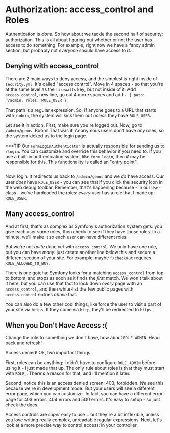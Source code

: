 # Authorization: access_control and Roles

Authentication is *done*. So how about we tackle the second half of security: authorization.
This is all about figuring out whether or not the user has access to do something.
For example, right now we have a fancy admin section, but probably not *everyone*
should have access to it.

## Denying with access_control

There are 2 main ways to deny access, and the simplest is right inside of `security.yml`.
It's called "access control". Move in 4 spaces - so that you're
at the same level as the `firewalls` key, but not inside of it. Add `access_control`,
new line, go out 4 more spaces and add `- { path: ^/admin, roles: ROLE_USER }`.

That path is a regular expression. So, if anyone goes to a URL that starts with
`/admin`, the system will kick them out *unless* they have `ROLE_USER`.

Let see it in action.  First, make sure you're logged out. Now, go to `/admin/genus`.
Boom! That was it! Anonymous users don't have *any* roles, so the system kicked us
to the login page.

***TIP
Our `FormLoginAuthenticator` is actually responsible for sending us to `/login`.
You can customize and override this behavior if you need to. If you use a built-in
authentication system, like `form_login`, then *it* may be responsible for this.
This functionality is called an "entry point".
***

Now, login. It redirects us back to `/admin/genus` and we *do* have access. Our
user *does* have `ROLE_USER` - you can see that if you click the security icon in
the web debug toolbar. Remember, that's happening because - in our `User` class -
we've hardcoded the roles: *every* user has a role that I made up: `ROLE_USER`.

## Many access_control

And at first, that's as complex as Symfony's authorization system gets: you give
each user some roles, then check to see if they have those roles. In a minute, we'll
make it so each user can have different roles.

But we're not *quite* done yet with `access_control`. We only have one rule, but
you can have *many*: just create another line below this and secure a different section
of your site. For example, maybe `^/checkout` requires `ROLE_ALLOWED_TO_BUY`.

There is one gotcha: Symfony looks for a matching `access_control` from top to bottom,
and stops as soon as it finds the *first* match. We won't talk about it here, but
you can use that fact to lock down *every* page with an `access_control`, and then
white-list the few public pages with `access_control` entries *above* that.

You can also do a few other cool things, like force the user to visit a part of your
site via `https`. If they come via `http`, they'll be redirected to `https`.

## When you Don't Have Access :(

Change the role to something we don't have, how about `ROLE_ADMIN`. Head back and
refresh!

Access denied! Ok, two important things.

First, roles can be anything: I didn't have to configure `ROLE_ADMIN` before using
it - I just made that up. The only rule about roles is that they must start with
`ROLE_`. There's a reason for that, and I'll mention it later.

Second, notice this is an access denied screen: 403, forbidden. *We* see this because
we're in development mode. But your users will see a different error page, which
you can customize. In fact, you can have a different error page for 403 errors, 404
errors and 500 errors. It's easy to setup - so just check the docs.

Access controls are *super* easy to use... but they're a bit inflexible, unless
you love writing really complex, unreadable regular expressions. Next, let's look
at a more precise way to control access: in your controller.
